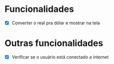 # Funcionalidades
- [X] Converter o real pra dólar e mostrar na tela


# Outras funcionalidades
- [X] Verificar se o usuário está conectado a internet
